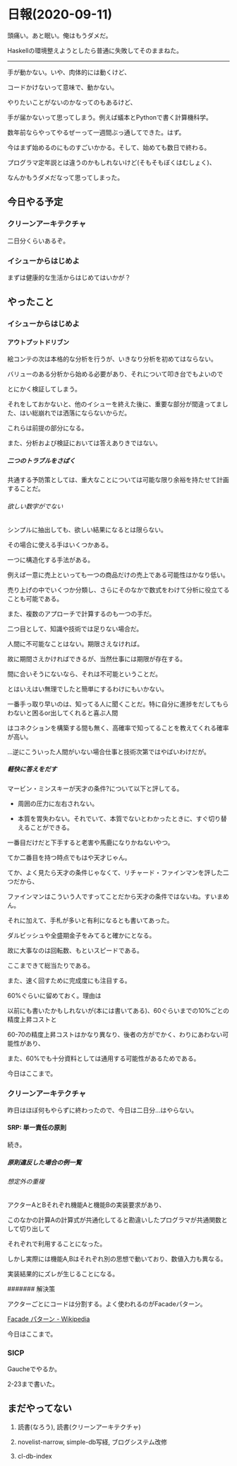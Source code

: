 # 日報(2020-09-11)

頭痛い。あと眠い。俺はもうダメだ。

Haskellの環境整えようとしたら普通に失敗してそのままねた。

---

手が動かない。いや、肉体的には動くけど、

コードかけないって意味で、動かない。

やりたいことがないのかなってのもあるけど、

手が届かないって思ってしまう。例えば蟻本とPythonで書く計算機科学。

数年前ならやってやるぜーって一週間ぶっ通してできた。はず。

今はまず始めるのにものすごいかかる。そして、始めても数日で終わる。

プログラマ定年説とは違うのかもしれないけど(そもそもぼくはむしょく)、

なんかもうダメだなって思ってしまった。

## 今日やる予定

### クリーンアーキテクチャ

二日分くらいあるぞ。

### イシューからはじめよ

まずは健康的な生活からはじめてはいかが？

## やったこと

### イシューからはじめよ

#### アウトプットドリブン

絵コンテの次は本格的な分析を行うが、いきなり分析を初めてはならない。

バリューのある分析から始める必要があり、それについて叩き台でもよいので

とにかく検証してしまう。

それをしておかないと、他のイシューを終えた後に、重要な部分が間違ってました、はい総崩れでは洒落にならないからだ。

これらは前提の部分になる。

また、分析および検証においては答えありきではない。

##### 二つのトラブルをさばく

共通する予防策としては、重大なことについては可能な限り余裕を持たせて計画することだ。

###### 欲しい数字がでない

シンプルに抽出しても、欲しい結果になるとは限らない。

その場合に使える手はいくつかある。

一つに構造化する手法がある。

例えば一意に売上といっても一つの商品だけの売上である可能性はかなり低い。

売り上げの中でいくつか分類し、さらにそのなかで数式をわけて分析に役立てることも可能である。

また、複数のアプローチで計算するのも一つの手だ。

二つ目として、知識や技術では足りない場合だ。

人間に不可能なことはない。期限さえなければ。

故に期間さえかければできるが、当然仕事には期限が存在する。

間に合いそうにないなら、それは不可能ということだ。

とはいえはい無理でしたと簡単にするわけにもいかない。

一番手っ取り早いのは、知ってる人に聞くことだ。特に自分に進捗をだしてもらわないと困るor出してくれると喜ぶ人間

はコネクションを構築する間も無く、高確率で知ってることを教えてくれる確率が高い。

...逆にこういった人間がいない場合仕事と技術次第ではやばいわけだが。

##### 軽快に答えをだす

マービン・ミンスキーが天才の条件?について以下と評してる。

* 周囲の圧力に左右されない。

* 本質を胃失わない。それでいて、本質でないとわかったときに、すぐ切り替えることができる。

一番目だけだと下手すると老害や馬鹿になりかねないやつ。

てか二番目を持つ時点でもはや天才じゃん。

てか、よく見たら天才の条件じゃなくて、リチャード・ファインマンを評した二つだから、

ファインマンはこういう人ですってことだから天才の条件ではないね。すいまめん。

それに加えて、手札が多いと有利になるとも書いてあった。

ダルビッシュや全盛期金子をみてると確かにとなる。

故に大事なのは回転数、もといスピードである。

ここまできて総当たりである。

また、速く回すために完成度にも注目する。

60%ぐらいに留めておく。理由は

以前にも書いたかもしれないが(本には書いてある)、60ぐらいまでの10%ごとの精度上昇コストと

60-70の精度上昇コストはかなり異なり、後者の方がでかく、わりにあわない可能性があり、

また、60%でも十分資料としては通用する可能性があるためである。

今日はここまで。

### クリーンアーキテクチャ

昨日はほぼ何もやらずに終わったので、今日は二日分...はやらない。

#### SRP: 単一責任の原則

続き。

##### 原則違反した場合の例一覧

###### 想定外の重複

アクターAとBそれぞれ機能Aと機能Bの実装要求があり、

このなかの計算Aの計算式が共通化してると勘違いしたプログラマが共通関数として切り出して

それぞれで利用することになった。

しかし実際には機能A,Bはそれぞれ別の思想で動いており、数値入力も異なる。

実装結果的にズレが生じることになる。

####### 解決策

アクターごとにコードは分割する。よく使われるのがFacadeパターン。

[Facade パターン - Wikipedia](https://ja.wikipedia.org/wiki/Facade_%E3%83%91%E3%82%BF%E3%83%BC%E3%83%B3#:~:text=Facade%20%E3%83%91%E3%82%BF%E3%83%BC%E3%83%B3%E3%81%82%E3%82%8B%E3%81%84%E3%81%AF%20Fa%C3%A7ade%20%E3%83%91%E3%82%BF%E3%83%BC%E3%83%B3,%E3%81%AE%E6%AD%A3%E9%9D%A2%E3%80%8D%E3%82%92%E6%84%8F%E5%91%B3%E3%81%99%E3%82%8B%E3%80%82)

今日はここまで。

### SICP

Gaucheでやるか。

2-23まで書いた。

## まだやってない

1. 読書(なろう), 読書(クリーンアーキテクチャ)

2. novelist-narrow, simple-db写経, ブログシステム改修

3. cl-db-index
